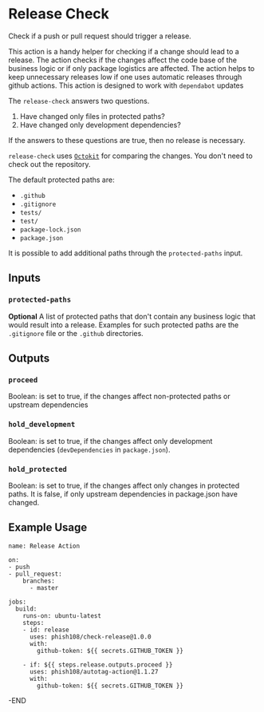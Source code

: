 # Release Check

Check if a push or pull request should trigger a release.

This action is a handy helper for checking if a change should lead to a release. The action checks if the changes affect the code base of the business logic or if only package logistics are affected. The action helps to keep unnecessary releases low if one uses automatic releases through github actions. This action is designed to work with `dependabot` updates

The `release-check` answers two questions. 

1. Have changed only files in protected paths?
2. Have changed only development dependencies?

If the answers to these questions are true, then no release is necessary.

`release-check` uses [`Octokit`](https://octokit.github.io/rest.js) for comparing the changes. You don't need to check out the repository.

The default protected paths are: 

- `.github`
- `.gitignore`
- `tests/`
- `test/`
- `package-lock.json`
- `package.json`

It is possible to add additional paths through the `protected-paths` input. 

## Inputs

### `protected-paths`

**Optional** A list of protected paths that don't contain any business logic that would result into a release. Examples for such protected paths are the `.gitignore` file or the `.github` directories. 

## Outputs

###  `proceed`

Boolean: is set to true, if the changes affect non-protected paths or upstream dependencies

### `hold_development`

Boolean: is set to true, if the changes affect only development dependencies (`devDependencies` in `package.json`).

### `hold_protected`

Boolean: is set to true, if the changes affect only changes in protected paths. It is false, if only upstream dependencies in package.json have changed.

## Example Usage

```
name: Release Action

on:
- push
- pull_request:
    branches: 
      - master

jobs:
  build:
    runs-on: ubuntu-latest
    steps: 
    - id: release
      uses: phish108/check-release@1.0.0
      with: 
        github-token: ${{ secrets.GITHUB_TOKEN }}

    - if: ${{ steps.release.outputs.proceed }}
      uses: phish108/autotag-action@1.1.27
      with: 
        github-token: ${{ secrets.GITHUB_TOKEN }}
```

-END
